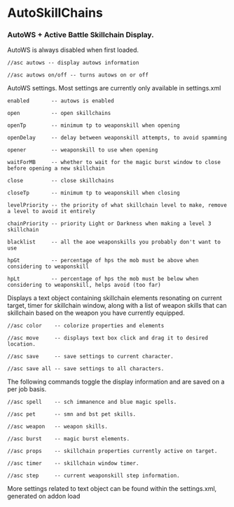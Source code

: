 # AutoSkillChains
### AutoWS + Active Battle Skillchain Display.

AutoWS is always disabled when first loaded.

    //asc autows -- display autows information

    //asc autows on/off -- turns autows on or off

AutoWS settings.  Most settings are currently only available in settings.xml

    enabled       -- autows is enabled
    
    open          -- open skillchains
    
    openTp        -- minimum tp to weaponskill when opening
    
    openDelay     -- delay between weaponskill attempts, to avoid spamming
    
    opener        -- weaponskill to use when opening
    
    waitForMB     -- whether to wait for the magic burst window to close before opening a new skillchain
    
    close         -- close skillchains
    
    closeTp       -- minimum tp to weaponskill when closing
    
    levelPriority -- the priority of what skillchain level to make, remove a level to avoid it entirely
    
    chainPriority -- priority Light or Darkness when making a level 3 skillchain
    
    blacklist     -- all the aoe weaponskills you probably don't want to use
    
    hpGt          -- percentage of hps the mob must be above when considering to weaponskill
    
    hpLt          -- percentage of hps the mob must be below when considering to weaponskill, helps avoid (too far)

Displays a text object containing skillchain elements resonating on current target, timer for skillchain window,
along with a list of weapon skills that can skillchain based on the weapon you have currently equipped. 

    //asc color    -- colorize properties and elements
    
    //asc move     -- displays text box click and drag it to desired location.

    //asc save     -- save settings to current character.

    //asc save all -- save settings to all characters.

The following commands toggle the display information and are saved on a per job basis.

    //asc spell    -- sch immanence and blue magic spells.

    //asc pet      -- smn and bst pet skills.

    //asc weapon   -- weapon skills.

    //asc burst    -- magic burst elements.

    //asc props    -- skillchain properties currently active on target.

    //asc timer    -- skillchain window timer.

    //asc step     -- current weaponskill step information.

More settings related to text object can be found within the settings.xml, generated on addon load

